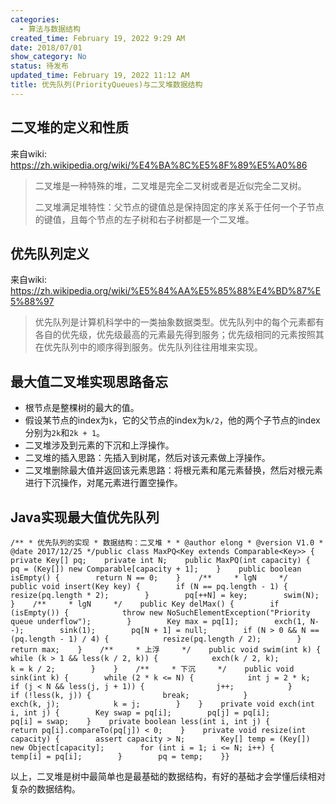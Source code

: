 ```yaml
---
categories:
  - 算法与数据结构
created_time: February 19, 2022 9:29 AM
date: 2018/07/01
show_category: No
status: 待发布
updated_time: February 19, 2022 11:12 AM
title: 优先队列(PriorityQueues)与二叉堆数据结构
---
```



## 二叉堆的定义和性质

来自wiki: https://zh.wikipedia.org/wiki/%E4%BA%8C%E5%8F%89%E5%A0%86

> 二叉堆是一种特殊的堆，二叉堆是完全二叉树或者是近似完全二叉树。
> 
> 
> 二叉堆满足堆特性：父节点的键值总是保持固定的序关系于任何一个子节点的键值，且每个节点的左子树和右子树都是一个二叉堆。
> 

## 优先队列定义

来自wiki: https://zh.wikipedia.org/wiki/%E5%84%AA%E5%85%88%E4%BD%87%E5%88%97

> 优先队列是计算机科学中的一类抽象数据类型。优先队列中的每个元素都有各自的优先级，优先级最高的元素最先得到服务；优先级相同的元素按照其在优先队列中的顺序得到服务。优先队列往往用堆来实现。
> 

## 最大值二叉堆实现思路备忘

- 根节点是整棵树的最大的值。
- 假设某节点的index为`k`，它的父节点的index为`k/2`，他的两个子节点的index分别为`2k`和`2k + 1`。
- 二叉堆涉及到元素的下沉和上浮操作。
- 二叉堆的插入思路：先插入到树尾，然后对该元素做上浮操作。
- 二叉堆删除最大值并返回该元素思路：将根元素和尾元素替换，然后对根元素进行下沉操作，对尾元素进行置空操作。

## Java实现最大值优先队列

```
/** * 优先队列的实现 * 数据结构：二叉堆 * * @author elong * @version V1.0 * @date 2017/12/25 */public class MaxPQ<Key extends Comparable<Key>> {    private Key[] pq;    private int N;    public MaxPQ(int capacity) {        pq = (Key[]) new Comparable[capacity + 1];    }    public boolean isEmpty() {        return N == 0;    }    /**     * lgN     */    public void insert(Key key) {        if (N == pq.length - 1) {            resize(pq.length * 2);        }        pq[++N] = key;        swim(N);    }    /**     * lgN     */    public Key delMax() {        if (isEmpty()) {            throw new NoSuchElementException("Priority queue underflow");        }        Key max = pq[1];        exch(1, N--);        sink(1);        pq[N + 1] = null;        if (N > 0 && N == (pq.length - 1) / 4) {            resize(pq.length / 2);        }        return max;    }    /**     * 上浮     */    public void swim(int k) {        while (k > 1 && less(k / 2, k)) {            exch(k / 2, k);            k = k / 2;        }    }    /**     * 下沉     */    public void sink(int k) {        while (2 * k <= N) {            int j = 2 * k;            if (j < N && less(j, j + 1)) {                j++;            }            if (!less(k, j)) {                break;            }            exch(k, j);            k = j;        }    }    private void exch(int i, int j) {        Key swap = pq[i];        pq[j] = pq[i];        pq[i] = swap;    }    private boolean less(int i, int j) {        return pq[i].compareTo(pq[j]) < 0;    }    private void resize(int capacity) {        assert capacity > N;        Key[] temp = (Key[]) new Object[capacity];        for (int i = 1; i <= N; i++) {            temp[i] = pq[i];        }        pq = temp;    }}
```

以上，二叉堆是树中最简单也是最基础的数据结构，有好的基础才会学懂后续相对复杂的数据结构。